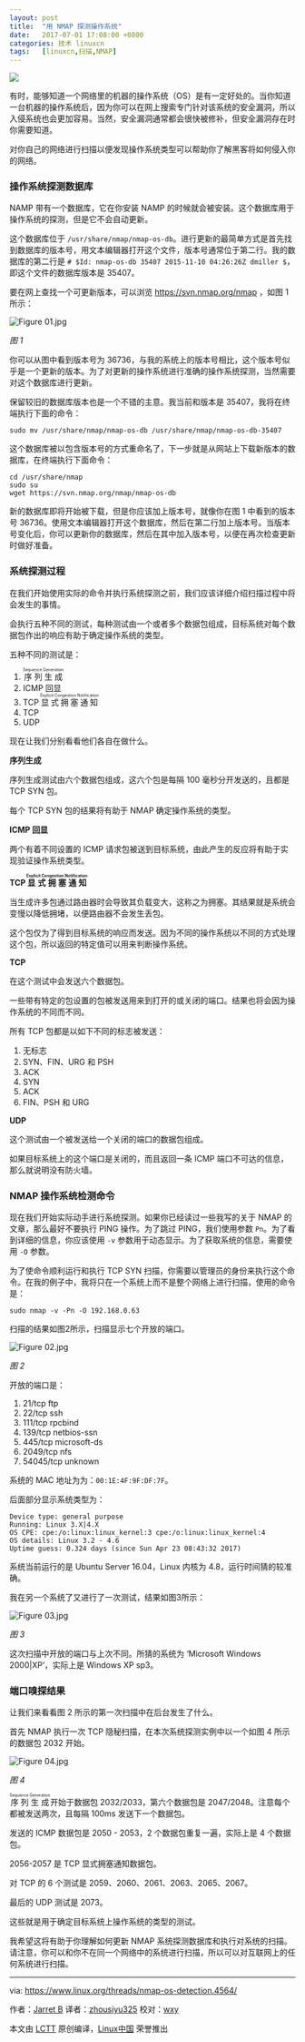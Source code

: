 ```yaml
---
layout: post
title:	"用 NMAP 探测操作系统"
date:	2017-07-01 17:08:00 +0800 
categories:	技术 linuxcn 
tags:	[linuxcn,扫描,NMAP]
---
```



![](/Asserts/Images/album/201707/01/170757zv6rrxfb2bipcbon.jpg)


有时，能够知道一个网络里的机器的操作系统（OS）是有一定好处的。当你知道一台机器的操作系统后，因为你可以在网上搜索专门针对该系统的安全漏洞，所以入侵系统也会更加容易。当然，安全漏洞通常都会很快被修补，但安全漏洞存在时你需要知道。


对你自己的网络进行扫描以便发现操作系统类型可以帮助你了解黑客将如何侵入你的网络。


### 操作系统探测数据库


NAMP 带有一个数据库，它在你安装 NAMP 的时候就会被安装。这个数据库用于操作系统的探测，但是它不会自动更新。


这个数据库位于 `/usr/share/nmap/nmap-os-db`。进行更新的最简单方式是首先找到数据库的版本号，用文本编辑器打开这个文件，版本号通常位于第二行。我的数据库的第二行是 `# $Id: nmap-os-db 35407 2015-11-10 04:26:26Z dmiller $`，即这个文件的数据库版本是 35407。


要在网上查找一个可更新版本，可以浏览 <https://svn.nmap.org/nmap> ，如图 1 所示：


![Figure 01.jpg](/Asserts/Images/album/201707/01/170811qqzba28gcabpt8et.jpg)


*图 1*


你可以从图中看到版本号为 36736，与我的系统上的版本号相比，这个版本号似乎是一个更新的版本。为了对更新的操作系统进行准确的操作系统探测，当然需要对这个数据库进行更新。


保留较旧的数据库版本也是一个不错的主意。我当前和版本是 35407，我将在终端执行下面的命令：



```
sudo mv /usr/share/nmap/nmap-os-db /usr/share/nmap/nmap-os-db-35407

```

这个数据库被以包含版本号的方式重命名了，下一步就是从网站上下载新版本的数据库，在终端执行下面命令：



```
cd /usr/share/nmap
sudo su
wget https://svn.nmap.org/nmap/nmap-os-db

```

新的数据库即将开始被下载，但是你应该加上版本号，就像你在图 1 中看到的版本号 36736。使用文本编辑器打开这个数据库，然后在第二行加上版本号。当版本号变化后，你可以更新你的数据库，然后在其中加入版本号，以便在再次检查更新时做好准备。


### 系统探测过程


在我们开始使用实际的命令并执行系统探测之前，我们应该详细介绍扫描过程中将会发生的事情。


会执行五种不同的测试，每种测试由一个或者多个数据包组成，目标系统对每个数据包作出的响应有助于确定操作系统的类型。


五种不同的测试是：


1. <ruby> 序列生成 <rp>  （ </rp> <rt>  Sequence Generation </rt> <rp>  ） </rp></ruby>
2. ICMP 回显
3. TCP <ruby> 显式拥塞通知 <rp>  （ </rp> <rt>  Explicit Congestion Notification </rt> <rp>  ） </rp></ruby>
4. TCP
5. UDP


现在让我们分别看看他们各自在做什么。


**序列生成**


序列生成测试由六个数据包组成，这六个包是每隔 100 毫秒分开发送的，且都是 TCP SYN 包。


每个 TCP SYN 包的结果将有助于 NMAP 确定操作系统的类型。


**ICMP 回显**


两个有着不同设置的 ICMP 请求包被送到目标系统，由此产生的反应将有助于实现验证操作系统类型。


**TCP <ruby> 显式拥塞通知 <rp>  （ </rp> <rt>  Explicit Congestion Notification </rt> <rp>  ） </rp></ruby>**


当生成许多包通过路由器时会导致其负载变大，这称之为拥塞。其结果就是系统会变慢以降低拥堵，以便路由器不会发生丢包。


这个包仅为了得到目标系统的响应而发送。因为不同的操作系统以不同的方式处理这个包，所以返回的特定值可以用来判断操作系统。


**TCP**


在这个测试中会发送六个数据包。


一些带有特定的包设置的包被发送用来到打开的或关闭的端口。结果也将会因为操作系统的不同而不同。


所有 TCP 包都是以如下不同的标志被发送：


1. 无标志
2. SYN、FIN、URG 和 PSH
3. ACK
4. SYN
5. ACK
6. FIN、PSH 和 URG


**UDP**


这个测试由一个被发送给一个关闭的端口的数据包组成。


如果目标系统上的这个端口是关闭的，而且返回一条 ICMP 端口不可达的信息，那么就说明没有防火墙。


### NMAP 操作系统检测命令


现在我们开始实际动手进行系统探测。如果你已经读过一些我写的关于 NMAP 的文章，那么最好不要执行 PING 操作。为了跳过 PING，我们使用参数 `Pn`。为了看到详细的信息，你应该使用 `-v` 参数用于动态显示。为了获取系统的信息，需要使用 `-O` 参数。


为了使命令顺利运行和执行 TCP SYN 扫描，你需要以管理员的身份来执行这个命令。在我的例子中，我将只在一个系统上而不是整个网络上进行扫描，使用的命令是：



```
sudo nmap -v -Pn -O 192.168.0.63

```

扫描的结果如图2所示，扫描显示七个开放的端口。


![Figure 02.jpg](/Asserts/Images/album/201707/01/170819l0w1qvyuwybxdthk.jpg)


*图 2*


开放的端口是：


1. 21/tcp ftp
2. 22/tcp ssh
3. 111/tcp rpcbind
4. 139/tcp netbios-ssn
5. 445/tcp microsoft-ds
6. 2049/tcp nfs
7. 54045/tcp unknown


系统的 MAC 地址为为：`00:1E:4F:9F:DF:7F`。


后面部分显示系统类型为：



```
Device type: general purpose
Running: Linux 3.X|4.X
OS CPE: cpe:/o:linux:linux_kernel:3 cpe:/o:linux:linux_kernel:4
OS details: Linux 3.2 - 4.6
Uptime guess: 0.324 days (since Sun Apr 23 08:43:32 2017)

```

系统当前运行的是 Ubuntu Server 16.04，Linux 内核为 4.8，运行时间猜的较准确。


我在另一个系统了又进行了一次测试，结果如图3所示：


![Figure 03.jpg](/Asserts/Images/album/201707/01/170827str4db1r7a14laa1.jpg)


*图 3*


这次扫描中开放的端口与上次不同。所猜的系统为 ‘Microsoft Windows 2000|XP’，实际上是 Windows XP sp3。


### 端口嗅探结果


让我们来看看图 2 所示的第一次扫描中在后台发生了什么。


首先 NMAP 执行一次 TCP 隐秘扫描，在本次系统探测实例中以一个如图 4 所示的数据包 2032 开始。


![Figure 04.jpg](/Asserts/Images/album/201707/01/170840mxlkkzxlo9itp2t0.jpg)


*图 4*


<ruby> 序列生成 <rp>  （ </rp> <rt>  Sequence Generation </rt> <rp>  ） </rp></ruby>开始于数据包 2032/2033，第六个数据包是 2047/2048。注意每个都被发送两次，且每隔 100ms 发送下一个数据包。


发送的 ICMP 数据包是 2050 - 2053，2 个数据包重复一遍，实际上是 4 个数据包。


2056-2057 是 TCP 显式拥塞通知数据包。


对 TCP 的 6 个测试是 2059、2060、2061、2063、2065、2067。


最后的 UDP 测试是 2073。


这些就是用于确定目标系统上操作系统的类型的测试。


我希望这将有助于你理解如何更新 NMAP 系统探测数据库和执行对系统的扫描。请注意，你可以和你不在同一个网络中的系统进行扫描，所以可以对互联网上的任何系统进行扫描。




---


via: <https://www.linux.org/threads/nmap-os-detection.4564/>


作者：[Jarret B](https://www.linux.org/members/jarret-b.29858/) 译者：[zhousiyu325](https://github.com/zhousiyu325) 校对：[wxy](https://github.com/wxy)


本文由 [LCTT](https://github.com/LCTT/TranslateProject) 原创编译，[Linux中国](https://linux.cn/) 荣誉推出
